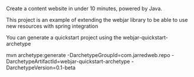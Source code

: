Create a content website in under 10 minutes, powered by Java.

This project is an example of extending the webjar library to be able to use new resources with spring integration

You can generate a quickstart project using the webjar-quickstart-archetype

mvn archetype:generate -DarchetypeGroupId=com.jarredweb.repo -DarchetypeArtifactId=webjar-quickstart-archetype -DarchetypeVersion=0.1-beta
